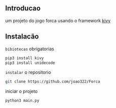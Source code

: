 ## Introducao

um projeto do jogo forca usando o framework [kivy](https://kivy.org/)

## Instalacão

`bibiotecas` obrigatorias
```bash
pip3 install kivy
pip3 install unidecode
```
`instalar` o repositorio
```bash
git clone https://github.com/joao322/Forca
```
iniciar o projeto
```bash
python3 main.py
```
